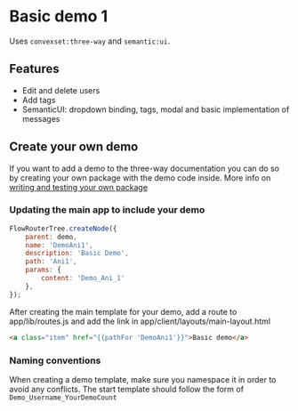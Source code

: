 # Basic demo 1
Uses `convexset:three-way` and `semantic:ui`.

## Features

* Edit and delete users
* Add tags
* SemanticUI: dropdown binding, tags, modal and basic implementation of messages

## Create your own demo
If you want to add a demo to the three-way documentation you can do so by creating your own package with the demo code inside.
More info on [writing and testing your own package](https://themeteorchef.com/recipes/writing-a-package/)

### Updating the main app to include your demo
```javascript
FlowRouterTree.createNode({
	parent: demo,
	name: 'DemoAni1',
	description: 'Basic Demo',
	path: 'Ani1',
	params: {
		content: 'Demo_Ani_1'
	},
});
```

After creating the main template for your demo, add a route to app/lib/routes.js and add the link in app/client/layouts/main-layout.html

```html
<a class="item" href="{{pathFor 'DemoAni1'}}">Basic demo</a>
```

### Naming conventions
When creating a demo template, make sure you namespace it in order to avoid any conflicts. The start template should follow the form of `Demo_Username_YourDemoCount`
